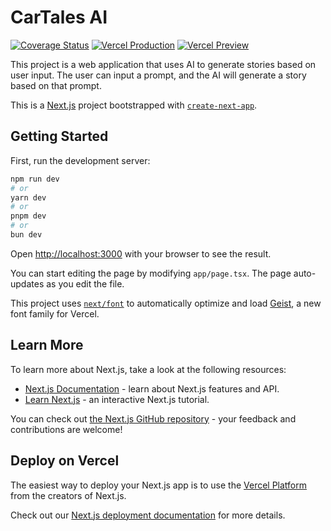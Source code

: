 # CarTales AI

[![Coverage Status](https://coveralls.io/repos/github/gearsandcode/cartales-ai/badge.svg?branch=add-tests)](https://coveralls.io/github/gearsandcode/cartales-ai?branch=add-tests)
[![Vercel Production](https://img.shields.io/github/deployments/gearsandcode/cartales-ai/Production?label=vercel&logo=vercel&logoColor=white)](https://cartales-ai.vercel.app)
[![Vercel Preview](https://img.shields.io/github/deployments/gearsandcode/cartales-ai/Preview?label=vercel%20preview&logo=vercel&logoColor=white)](https://cartales-3gam05p9m-sprocket-co.vercel.app)

This project is a web application that uses AI to generate stories based on user input. The user can input a prompt, and the AI will generate a story based on that prompt.

This is a [Next.js](https://nextjs.org) project bootstrapped with [`create-next-app`](https://nextjs.org/docs/app/api-reference/cli/create-next-app).

## Getting Started

First, run the development server:

```bash
npm run dev
# or
yarn dev
# or
pnpm dev
# or
bun dev
```

Open [http://localhost:3000](http://localhost:3000) with your browser to see the result.

You can start editing the page by modifying `app/page.tsx`. The page auto-updates as you edit the file.

This project uses [`next/font`](https://nextjs.org/docs/app/building-your-application/optimizing/fonts) to automatically optimize and load [Geist](https://vercel.com/font), a new font family for Vercel.

## Learn More

To learn more about Next.js, take a look at the following resources:

- [Next.js Documentation](https://nextjs.org/docs) - learn about Next.js features and API.
- [Learn Next.js](https://nextjs.org/learn) - an interactive Next.js tutorial.

You can check out [the Next.js GitHub repository](https://github.com/vercel/next.js) - your feedback and contributions are welcome!

## Deploy on Vercel

The easiest way to deploy your Next.js app is to use the [Vercel Platform](https://vercel.com/new?utm_medium=default-template&filter=next.js&utm_source=create-next-app&utm_campaign=create-next-app-readme) from the creators of Next.js.

Check out our [Next.js deployment documentation](https://nextjs.org/docs/app/building-your-application/deploying) for more details.

